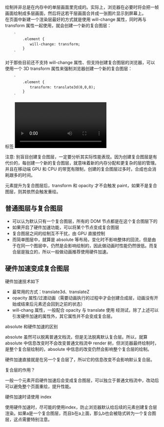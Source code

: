 绘制并非总是在内存中的单层画面里完成的。实际上，浏览器在必要时将会把一帧画面绘制成多层画面，然后将这若干层画面合并成一张图片显示到屏幕上。      
在页面中新建一个渲染层最好的方式就是使用 will-change 属性，同时再与 transform 属性一起使用，就会创建一个新的复合图层：

        `
            .element {
            　　will-change: transform;
            }
        `

对于那些目前还不支持 will-change 属性、但支持创建复合图层的浏览器，可以使用一个 3D transform 属性来强制浏览器创建一个新的复合图层：

        `
            .element {
            　　transform: translate3d(0,0,0);
            }
        `

标签 <video>，<canvas>可以创建复合图层

注意: 别盲目创建复合图层，一定要分析其实际性能表现。因为创建复合图层是有代价的，每创建一个新的复合图层，就意味着新的内存分配和更复杂的层的管理。并且在移动端 GPU 和 CPU 的带宽有限制，创建的复合图层过多时，合成也会消耗跟多的时间。

元素提升为复合图层后，transform 和 opacity 才不会触发 paint，如果不是复合图层，则其依然会触发重绘。


## 普通图层与复合图层
* 可以认为默认只有一个复合图层，所有的 DOM 节点都是在这个复合图层下的
* 如果开启了硬件加速功能，可以将某个节点变成复合图层
* 复合图层之间的绘制互不干扰，由 GPU 直接控制
* 而简单图层中，就算是 absolute 等布局，变化时不影响整体的回流，但是由于在同一个图层中，仍然是会影响绘制的，因此做动画时性能仍然很低。而复合层是独立的，所以一般做动画推荐使用硬件加速。

## 硬件加速变成复合图层

硬件加速技术如下

* 最常用的方式：translate3d、translateZ
* opacity 属性/过渡动画（需要动画执行的过程中才会创建合成层，动画没有开始或结束后元素还会回到之前的状态）
* will-chang 属性，一般配合 opacity 与 translate 使用
经测试，除了上述可以引发硬件加速的属性外，其它属性并不会变成复合层。

absolute 和硬件加速的区别

absolute 虽然可以脱离普通文档流，但是无法脱离默认复合层。所以，就算 absolute 中信息改变时不会改变普通文档流中 render 树，但浏览器最终绘制时，是整个复合层绘制的，absolute 中信息的改变仍然会影响整个复合层的绘制。

硬件加速直接就是在另一个复合层了，所以它的信息改变不会影响默认复合层。

复合层的作用？

一般一个元素开启硬件加速后会变成复合图层，可以独立于普通文档流中，改动后可以避免整个页面重绘，提升性能。

硬件加速时请使用 index

使用硬件加速时，尽可能的使用index，防止浏览器默认给后续的元素创建复合层渲染。如果a是一个复合图层，而且b在a上面，那么b也会被隐式转为一个复合图层，这点需要特别注意。